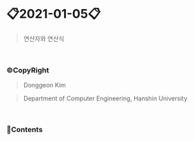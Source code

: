 # 📋2021-01-05📋
> 연산자와 연산식

<br>

### ©CopyRight

> Donggeon Kim

> Department of Computer Engineering, Hanshin University

<br>

### 📒Contents























